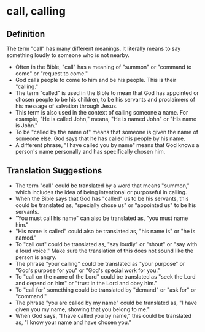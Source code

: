 # call, calling

## Definition

The term "call" has many different meanings. It literally means to say something loudly to someone who is not nearby.

* Often in the Bible, "call" has a meaning of "summon" or "command to come" or "request to come."
* God calls people to come to him and be his people. This is their "calling."
* The term "called" is used in the Bible to mean that God has appointed or chosen people to be his children, to be his servants and proclaimers of his message of salvation through Jesus.
* This term is also used in the context of calling someone a name. For example, "He is called John," means, "He is named John" or "His name is John."
* To be "called by the name of" means that someone is given the name of someone else. God says that he has called his people by his name.
* A different phrase, "I have called you by name" means that God knows a person's name personally and has specifically chosen him.


## Translation Suggestions



* The term "call" could be translated by a word that means "summon," which includes the idea of being intentional or purposeful in calling.
* When the Bible says that God has "called" us to be his servants, this could be translated as, "specially chose us" or "appointed us" to be his servants.
* "You must call his name" can also be translated as, "you must name him."
* "His name is called" could also be translated as, "his name is" or "he is named."
* To "call out" could be translated as, "say loudly" or "shout" or "say with a loud voice." Make sure the translation of this does not sound like the person is angry.
* The phrase "your calling" could be translated as "your purpose" or "God's purpose for you" or "God's special work for you."
* To "call on the name of the Lord" could be translated as "seek the Lord and depend on him" or "trust in the Lord and obey him."
* To "call for" something could be translated by "demand" or "ask for" or "command."
* The phrase "you are called by my name" could be translated as, "I have given you my name, showing that you belong to me."
* When God says,  "I have called you by name," this could be translated as, "I know your name and have chosen you."